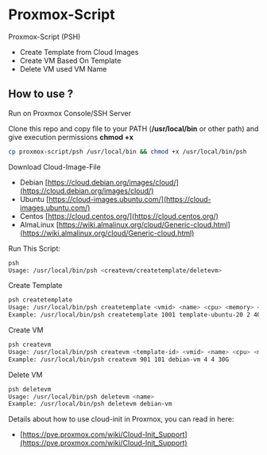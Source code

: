 # Proxmox-Script
Proxmox-Script (PSH)

* Create Template from Cloud Images
* Create VM Based On Template
* Delete VM used VM Name

## How to use ?

Run on Proxmox Console/SSH Server

Clone this repo and copy file to your PATH (**/usr/local/bin** or other path) and give execution permissions **chmod +x**

```bash
cp proxmox-script/psh /usr/local/bin && chmod +x /usr/local/bin/psh
```

Download Cloud-Image-File

* Debian [https://cloud.debian.org/images/cloud/](https://cloud.debian.org/images/cloud/)
* Ubuntu [https://cloud-images.ubuntu.com/](https://cloud-images.ubuntu.com/)
* Centos [https://cloud.centos.org/](https://cloud.centos.org/)
* AlmaLinux [https://wiki.almalinux.org/cloud/Generic-cloud.html](https://wiki.almalinux.org/cloud/Generic-cloud.html)

Run This Script:

```bash
psh
Usage: /usr/local/bin/psh <createvm/createtemplate/deletevm>
```

Create Template

```bash
psh createtemplate
Usage: /usr/local/bin/psh createtemplate <vmid> <name> <cpu> <memory> <net> <disk> <image-file>
Example: /usr/local/bin/psh createtemplate 1001 template-ubuntu-20 2 4096 vmbr0 local-lvm focal-ubuntu.img
```

Create VM

```bash
psh createvm
Usage: /usr/local/bin/psh createvm <template-id> <vmid> <name> <cpu> <memory> <disk>
Example: /usr/local/bin/psh createvm 901 101 debian-vm 4 4 30G
```

Delete VM

```bash
psh deletevm
Usage: /usr/local/bin/psh deletevm <name>
Example: /usr/local/bin/psh deletevm debian-vm
```
Details about how to use cloud-init in Proxmox, you can read in here:

* [https://pve.proxmox.com/wiki/Cloud-Init_Support](https://pve.proxmox.com/wiki/Cloud-Init_Support)
